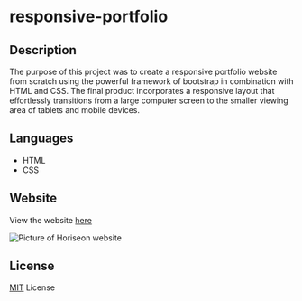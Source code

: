 # responsive-portfolio

## Description

The purpose of this project was to create a responsive portfolio website from scratch using the powerful framework of bootstrap in combination with HTML and CSS. The final product incorporates a responsive layout that effortlessly transitions from a large computer screen to the smaller viewing area of tablets and mobile devices. 

## Languages

* HTML
* CSS

## Website

View the website [here](https://bhayes11.github.io/responsive-portfolio/)

![Picture of Horiseon website](horiseon_screenshot.png)

## License

[MIT](https://choosealicense.com/licenses/mit/#) License